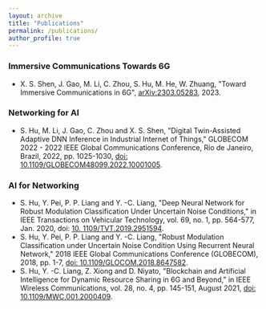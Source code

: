 ```yaml
---
layout: archive
title: "Publications"
permalink: /publications/
author_profile: true
---
```


### Immersive Communications Towards 6G

* X. S. Shen, J. Gao, M. Li, C. Zhou, S. Hu, M. He, W. Zhuang, "Toward Immersive Communications in 6G", [arXiv:2303.05283](https://arxiv.org/abs/2303.05283), 2023.

### Networking for AI 

* S. Hu, M. Li, J. Gao, C. Zhou and X. S. Shen, "Digital Twin-Assisted Adaptive DNN Inference in Industrial Internet 
  of Things," GLOBECOM 2022 - 2022 IEEE Global Communications Conference, Rio de Janeiro, Brazil, 2022, pp. 
  1025-1030, [doi: 10.1109/GLOBECOM48099.2022.10001005](https://ieeexplore.ieee.org/abstract/document/10001005).

### AI for Networking

* S. Hu, Y. Pei, P. P. Liang and Y. -C. Liang, "Deep Neural Network for Robust Modulation Classification Under Uncertain 
  Noise Conditions," in IEEE Transactions on Vehicular Technology, vol. 69, no. 1, pp. 564-577, Jan. 2020, doi: [10.
  1109/TVT.2019.2951594](https://ieeexplore.ieee.org/abstract/document/8891763/). 
* S. Hu, Y. Pei, P. P. Liang and Y. -C. Liang, "Robust Modulation Classification under Uncertain Noise Condition Using Recurrent Neural Network," 2018 IEEE Global Communications Conference (GLOBECOM), 2018, pp. 1-7, 
  [doi: 10.1109/GLOCOM.2018.8647582](https://ieeexplore.ieee.org/abstract/document/8647582/). 
* S. Hu, Y. -C. Liang, Z. Xiong and D. Niyato, "Blockchain and Artificial Intelligence for Dynamic Resource Sharing in 6G and Beyond," in IEEE Wireless Communications, vol. 28, no. 4, pp. 145-151, August 2021, [doi: 
  10.1109/MWC.001.2000409](https://ieeexplore.ieee.org/abstract/document/9382024/).